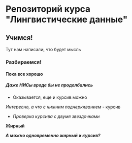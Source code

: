 # Репозиторий курса "Лингвистические данные"
## Учимся!
Тут нам написали, что будет мысль

### Разбираемся!
#### Пока все хорошо
##### Даже НИСы вроде бы не продолбались

* Оказывается, еще и курсив можно

_Интересно, а что с нижним подчеркиванием_ - курсив

* *Проверка курсива с двумя звездочками*

**Жирный**

**_А можно одновременно жирный и курсив?_**
